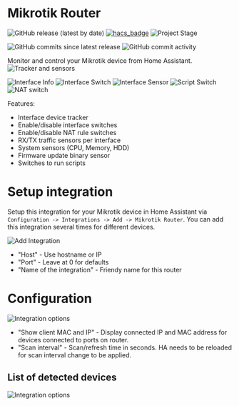# Mikrotik Router
![GitHub release (latest by date)](https://img.shields.io/github/v/release/tomaae/homeassistant-mikrotik_router?style=plastic)
[![hacs_badge](https://img.shields.io/badge/HACS-Default-orange.svg?style=plastic)](https://github.com/custom-components/hacs)
![Project Stage](https://img.shields.io/badge/project%20stage-development-yellow.svg?style=plastic)

![GitHub commits since latest release](https://img.shields.io/github/commits-since/tomaae/homeassistant-mikrotik_router/latest?style=plastic)
![GitHub commit activity](https://img.shields.io/github/commit-activity/m/tomaae/homeassistant-mikrotik_router?style=plastic)


Monitor and control your Mikrotik device from Home Assistant.
![Tracker and sensors](https://raw.githubusercontent.com/tomaae/homeassistant-mikrotik_router/master/docs/assets/images/ui/device_tracker.png)

![Interface Info](https://raw.githubusercontent.com/tomaae/homeassistant-mikrotik_router/master/docs/assets/images/ui/interface.png)
![Interface Switch](https://raw.githubusercontent.com/tomaae/homeassistant-mikrotik_router/master/docs/assets/images/ui/interface_switch.png)
![Interface Sensor](https://raw.githubusercontent.com/tomaae/homeassistant-mikrotik_router/master/docs/assets/images/ui/interface_sensor.png)
![Script Switch](https://raw.githubusercontent.com/tomaae/homeassistant-mikrotik_router/master/docs/assets/images/ui/script_switch.png)
![NAT switch](https://raw.githubusercontent.com/tomaae/homeassistant-mikrotik_router/master/docs/assets/images/ui/nat.png)


Features:
 * Interface device tracker
 * Enable/disable interface switches
 * Enable/disable NAT rule switches
 * RX/TX traffic sensors per interface
 * System sensors (CPU, Memory, HDD)
 * Firmware update binary sensor
 * Switches to run scripts

# Setup integration
Setup this integration for your Mikrotik device in Home Assistant via `Configuration -> Integrations -> Add -> Mikrotik Router`.
You can add this integration several times for different devices.

![Add Integration](https://raw.githubusercontent.com/tomaae/homeassistant-mikrotik_router/master/docs/assets/images/ui/setup_integration.png)
* "Host" - Use hostname or IP
* "Port" - Leave at 0 for defaults
* "Name of the integration" - Friendy name for this router

# Configuration
![Integration options](https://raw.githubusercontent.com/tomaae/homeassistant-mikrotik_router/master/docs/assets/images/ui/integration_options.png)
* "Show client MAC and IP" - Display connected IP and MAC address for devices connected to ports on router.
* "Scan interval" - Scan/refresh time in seconds. HA needs to be reloaded for scan interval change to be applied.

## List of detected devices
![Integration options](https://raw.githubusercontent.com/tomaae/homeassistant-mikrotik_router/master/docs/assets/images/ui/integration_devices.png)
